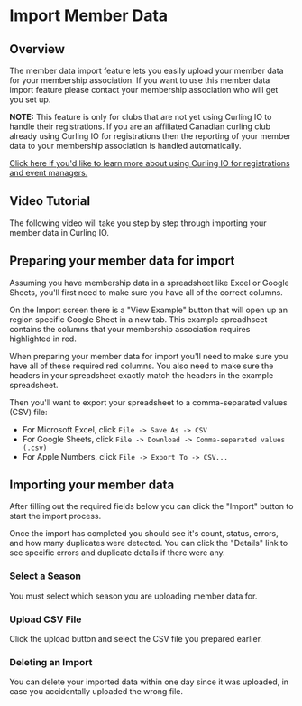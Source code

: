 # Import Member Data

## Overview[​](#overview "Direct link to Overview")

The member data import feature lets you easily upload your member data for your membership association. If you want to use this member data import feature please contact your membership association who will get you set up.

**NOTE:** This feature is only for clubs that are not yet using Curling IO to handle their registrations. If you are an affiliated Canadian curling club already using Curling IO for registrations then the reporting of your member data to your membership association is handled automatically.

[Click here if you'd like to learn more about using Curling IO for registrations and event managers.](/docs/getting-started/curling-club-managers.md)

## Video Tutorial[​](#video-tutorial "Direct link to Video Tutorial")

The following video will take you step by step through importing your member data in Curling IO.

## Preparing your member data for import[​](#preparing-your-member-data-for-import "Direct link to Preparing your member data for import")

Assuming you have membership data in a spreadsheet like Excel or Google Sheets, you'll first need to make sure you have all of the correct columns.

On the Import screen there is a "View Example" button that will open up an region specific Google Sheet in a new tab. This example spreadhseet contains the columns that your membership association requires highlighted in red.

When preparing your member data for import you'll need to make sure you have all of these required red columns. You also need to make sure the headers in your spreadsheet exactly match the headers in the example spreadsheet.

Then you'll want to export your spreadsheet to a comma-separated values (CSV) file:

* For Microsoft Excel, click `File -> Save As -> CSV`
* For Google Sheets, click `File -> Download -> Comma-separated values (.csv)`
* For Apple Numbers, click `File -> Export To -> CSV...`

## Importing your member data[​](#importing-your-member-data "Direct link to Importing your member data")

After filling out the required fields below you can click the "Import" button to start the import process.

Once the import has completed you should see it's count, status, errors, and how many duplicates were detected. You can click the "Details" link to see specific errors and duplicate details if there were any.

### Select a Season[​](#select-a-season "Direct link to Select a Season")

You must select which season you are uploading member data for.

### Upload CSV File[​](#upload-csv-file "Direct link to Upload CSV File")

Click the upload button and select the CSV file you prepared earlier.

### Deleting an Import[​](#deleting-an-import "Direct link to Deleting an Import")

You can delete your imported data within one day since it was uploaded, in case you accidentally uploaded the wrong file.
